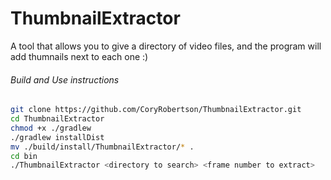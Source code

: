 # ThumbnailExtractor
A tool that allows you to give a directory of video files, and the program will add thumnails next to each one :)

###### Build and Use instructions
```bash
git clone https://github.com/CoryRobertson/ThumbnailExtractor.git
cd ThumbnailExtractor
chmod +x ./gradlew
./gradlew installDist
mv ./build/install/ThumbnailExtractor/* .
cd bin
./ThumbnailExtractor <directory to search> <frame number to extract>
```


